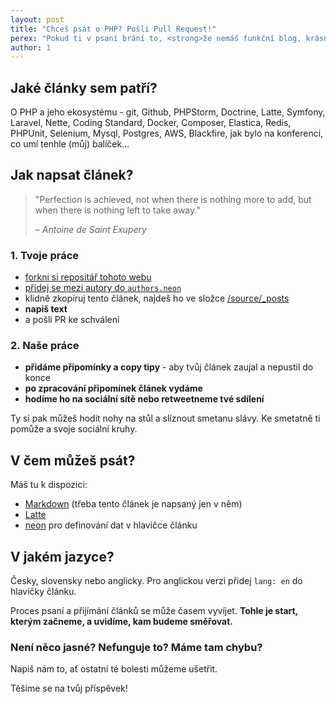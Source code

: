 ```yaml
---
layout: post
title: "Chceš psát o PHP? Pošli Pull Request!"
perex: "Pokud ti v psaní brání to, <strong>že nemáš funkční blog, krásný design, velké sociální kruhy pro šíření článků nebo copy-cítění</strong>, máme pro tebe řešení - komunitní blog o PHP. <strong>Nudnou rutinu nech na nás a v klidu se věnuj psaní</strong>."
author: 1
---
```


## Jaké články sem patří?

O PHP a jeho ekosystému - git, Github, PHPStorm, Doctrine, Latte, Symfony, Laravel, Nette, Coding Standard, Docker, Composer, Elastica, Redis, PHPUnit, Selenium, Mysql, Postgres, AWS, Blackfire, jak bylo na konferenci, co umí tenhle (můj) balíček...


## Jak napsat článek?


> "Perfection is achieved, not when there is nothing more to add, but when there is nothing left to take away."
>
> – *Antoine de Saint Exupery*


### 1. Tvoje práce

- [forkni si repositář tohoto webu](https://github.com/pehapkari/pehapkari.cz/)
- [přidej se mezi autory do `authors.neon`](https://github.com/pehapkari/pehapkari.cz/tree/master/source/_data/authors.neon)
- klidně zkopíruj tento článek, najdeš ho ve složce [/source/_posts](https://github.com/pehapkari/pehapkari.cz/tree/master/source/_posts)
- **napiš text**
- a pošli PR ke schválení

### 2. Naše práce

- **přidáme připomínky a copy tipy** - aby tvůj článek zaujal a nepustil do konce
- **po zpracování připomínek článek vydáme**
- **hodíme ho na sociální sítě nebo retweetneme tvé sdílení**

Ty si pak můžeš hodit nohy na stůl a slíznout smetanu slávy. Ke smetatně ti pomůže a svoje sociální kruhy.


## V čem můžeš psát?

Máš tu k dispozici:

- [Markdown](https://guides.github.com/features/mastering-markdown/#examples) (třeba tento článek je napsaný jen v něm)
- [Latte](https://latte.nette.org/)
- [neon](https://ne-on.org/) pro definování dat v hlavičce článku


## V jakém jazyce?

Česky, slovensky nebo anglicky. Pro anglickou verzi přidej `lang: en` do hlavičky článku.


Proces psaní a přijímání článků se může časem vyvíjet. **Tohle je start, kterým začneme, a uvidíme, kam budeme směřovat.**

### Není něco jasné? Nefunguje to? Máme tam chybu?

Napiš nám to, ať ostatní té bolesti můžeme ušetřit.

Těšíme se na tvůj příspěvek!


